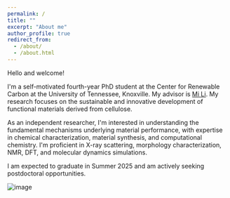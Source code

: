 ```yaml
---
permalink: /
title: ""
excerpt: "About me"
author_profile: true
redirect_from: 
  - /about/
  - /about.html
---
```


      
Hello and welcome! 

I'm a self-motivated fourth-year PhD student at the Center for Renewable Carbon at the University of Tennessee, Knoxville. My advisor is [Mi Li](https://mili.utk.edu/). My research focuses on the sustainable and innovative development of functional materials derived from cellulose.

As an independent researcher, I'm interested in understanding the fundamental mechanisms underlying material performance, with expertise in chemical characterization, material synthesis, and computational chemistry. I'm proficient in X-ray scattering, morphology characterization, NMR, DFT, and molecular dynamics simulations.

I am expected to graduate in Summer 2025 and am actively seeking postdoctoral opportunities.


![image](https://kailongzh.github.io/files/cell_mof.png)


  

<script type='text/javascript' id='clustrmaps' src='//cdn.clustrmaps.com/map_v2.js?cl=080808&w=150&t=n&d=RFig5tTjwRHRTwxDtSAep8i8nHNSGcIoM5isScHex-Q&co=ffffff&cmo=3acc3a&cmn=ff5353&ct=808080'></script>
